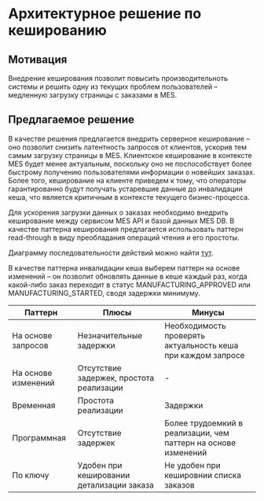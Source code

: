 # Архитектурное решение по кешированию

## Мотивация

Внедрение кеширования позволит повысить производительноть системы и решить одну из текущих проблем пользователей – медленную загрузку страницы с заказами в MES.

## Предлагаемое решение

В качестве решения предлагается внедрить серверное кеширование – оно позволит снизить латентность запросов от клиентов, ускорив тем самым загрузку страницы в MES. Клиентское кеширование в контексте MES будет менее актуальным, поскольку оно не поспособствует более быстрому получению пользователями информации о новейших заказах. Более того, кеширование на клиенте приведем к тому, что операторы гарантированно будут получать устаревшие данные до инвалидации кеша, что является критичным в контексте текущего бизнес-процесса.

Для ускорения загрузки данных о заказах необходимо внедрить кеширование между сервисом MES API и базой данных MES DB. В качестве паттерна кеширования предлагается использовать паттерн read-through в виду преобладания операций чтения и его простоты.

Диаграмму последовательности действий можно найти [тут](https://editor.plantuml.com/uml/hLJBJiCm4BpxArRS-mCS47r4m051gNgkjicsM4hiO6_Au-ln9av8qaO8YKiSsxixC-knRpsZuwh85MlE2UOvVQ39d6Q29vUHWoMchzeSOKDl5PcKOANnwB1GgWoPEjKb6eR7P3EONuK5c3y_N05wsTo5_q60b2NPNCwNzudAa76Fdfh4rQBBMorKmAraWxp78y5Qfkt-PdwNxDRRP9iefIHrTjF2NSEBKFRiWGEKeVVm3rP4UJXOLwyUj0kBh0jIcB8-OT3TqesZbAn9Ia7CF0ZNd-Y6V_rjmLUBVYXuBMqJjBGMhJrGKVBd4348RGQOpMuwn0UZMMEklyZ_L50PZLCZlcJsv7FbJEJRIsaOT-fYpdHysuznVwVR-o-zlAYbT7JIjlBvPzEAxF_K6HjczXGitw564yEHE9ubxct58hOraWiov7eSd2q0eOWchJtRLptmQgiUWMsfq_DszHTw5X_C9ZhKSHY979OvEunubBN8gWn34FMhoRSIIEDJd7Rp2_dI6az-si7z6zJd91VsdDS8gWDgYVtzobmW65-e2vQv9PF9s_aD).

В качестве паттерна инвалидации кеша выберем паттерн на основе изменений – он позволит обновлять данные в кеше каждый раз, когда какой-либо заказ переходит в статус MANUFACTURING_APPROVED или MANUFACTURING_STARTED, сводя задержки минимуму.

| Паттерн             | Плюсы                                     | Минусы                                                         |
| ------------------- | ----------------------------------------- | -------------------------------------------------------------- |
| На основе запросов  | Незначительные задержки                   | Необходимость проверять актуальность кеша при каждом запросе   |
| На основе изменений | Отсутствие задержек, простота реализации  | -                                                              |
| Временная           | Простота реализации                       | Задержки                                                       |
| Программная         | Отсутствие задержек                       | Более трудоемкий в реализации, чем паттерн на основе изменений |
| По ключу            | Удобен при кешировании детализации заказа | Не удобен при кешировнии списка заказов                        |

